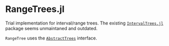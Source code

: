# RangeTrees.jl

Trial implementation for interval/range trees. The existing [`IntervalTrees.jl`](https://github.com/BioJulia/IntervalTrees.jl)
package seems unmaintaned and outdated.

`RangeTree` uses the [`AbstractTrees`](https://github.com/JuliaCollections/AbstractTrees.jl) interface.
